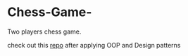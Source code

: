 # Chess-Game-
Two players chess game.

check out this [repo](https://github.com/4hab/chess-game) after applying OOP and Design patterns







